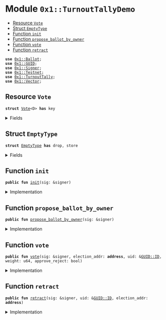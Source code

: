 
<a name="0x1_TurnoutTallyDemo"></a>

# Module `0x1::TurnoutTallyDemo`



-  [Resource `Vote`](#0x1_TurnoutTallyDemo_Vote)
-  [Struct `EmptyType`](#0x1_TurnoutTallyDemo_EmptyType)
-  [Function `init`](#0x1_TurnoutTallyDemo_init)
-  [Function `propose_ballot_by_owner`](#0x1_TurnoutTallyDemo_propose_ballot_by_owner)
-  [Function `vote`](#0x1_TurnoutTallyDemo_vote)
-  [Function `retract`](#0x1_TurnoutTallyDemo_retract)


<pre><code><b>use</b> <a href="Ballot.md#0x1_Ballot">0x1::Ballot</a>;
<b>use</b> <a href="../../../../../../../DPN/releases/artifacts/current/build/MoveStdlib/docs/GUID.md#0x1_GUID">0x1::GUID</a>;
<b>use</b> <a href="../../../../../../../DPN/releases/artifacts/current/build/MoveStdlib/docs/Signer.md#0x1_Signer">0x1::Signer</a>;
<b>use</b> <a href="Testnet.md#0x1_Testnet">0x1::Testnet</a>;
<b>use</b> <a href="TurnoutTally.md#0x1_TurnoutTally">0x1::TurnoutTally</a>;
<b>use</b> <a href="../../../../../../../DPN/releases/artifacts/current/build/MoveStdlib/docs/Vector.md#0x1_Vector">0x1::Vector</a>;
</code></pre>



<a name="0x1_TurnoutTallyDemo_Vote"></a>

## Resource `Vote`



<pre><code><b>struct</b> <a href="TurnoutTallyDemo.md#0x1_TurnoutTallyDemo_Vote">Vote</a>&lt;D&gt; <b>has</b> key
</code></pre>



<details>
<summary>Fields</summary>


<dl>
<dt>
<code>tracker: <a href="Ballot.md#0x1_Ballot_BallotTracker">Ballot::BallotTracker</a>&lt;D&gt;</code>
</dt>
<dd>

</dd>
<dt>
<code>enrollment: vector&lt;<b>address</b>&gt;</code>
</dt>
<dd>

</dd>
</dl>


</details>

<a name="0x1_TurnoutTallyDemo_EmptyType"></a>

## Struct `EmptyType`



<pre><code><b>struct</b> <a href="TurnoutTallyDemo.md#0x1_TurnoutTallyDemo_EmptyType">EmptyType</a> <b>has</b> drop, store
</code></pre>



<details>
<summary>Fields</summary>


<dl>
<dt>
<code>dummy_field: bool</code>
</dt>
<dd>

</dd>
</dl>


</details>

<a name="0x1_TurnoutTallyDemo_init"></a>

## Function `init`



<pre><code><b>public</b> <b>fun</b> <a href="TurnoutTallyDemo.md#0x1_TurnoutTallyDemo_init">init</a>(sig: &signer)
</code></pre>



<details>
<summary>Implementation</summary>


<pre><code><b>public</b> <b>fun</b> <a href="TurnoutTallyDemo.md#0x1_TurnoutTallyDemo_init">init</a>(
  sig: &signer,

) {
  <b>assert</b>!(<a href="Testnet.md#0x1_Testnet_is_testnet">Testnet::is_testnet</a>(), 0);

  <b>let</b> tracker = <a href="Ballot.md#0x1_Ballot_new_tracker">Ballot::new_tracker</a>&lt;<a href="TurnoutTally.md#0x1_TurnoutTally">TurnoutTally</a>&lt;<a href="TurnoutTallyDemo.md#0x1_TurnoutTallyDemo_EmptyType">EmptyType</a>&gt;&gt;();

  <b>move_to</b>&lt;<a href="TurnoutTallyDemo.md#0x1_TurnoutTallyDemo_Vote">Vote</a>&lt;<a href="TurnoutTally.md#0x1_TurnoutTally">TurnoutTally</a>&lt;<a href="TurnoutTallyDemo.md#0x1_TurnoutTallyDemo_EmptyType">EmptyType</a>&gt;&gt;&gt;(sig, <a href="TurnoutTallyDemo.md#0x1_TurnoutTallyDemo_Vote">Vote</a> {
    tracker,
    enrollment: <a href="../../../../../../../DPN/releases/artifacts/current/build/MoveStdlib/docs/Vector.md#0x1_Vector_empty">Vector::empty</a>()
  });
}
</code></pre>



</details>

<a name="0x1_TurnoutTallyDemo_propose_ballot_by_owner"></a>

## Function `propose_ballot_by_owner`



<pre><code><b>public</b> <b>fun</b> <a href="TurnoutTallyDemo.md#0x1_TurnoutTallyDemo_propose_ballot_by_owner">propose_ballot_by_owner</a>(sig: &signer)
</code></pre>



<details>
<summary>Implementation</summary>


<pre><code><b>public</b> <b>fun</b> <a href="TurnoutTallyDemo.md#0x1_TurnoutTallyDemo_propose_ballot_by_owner">propose_ballot_by_owner</a>(sig: &signer) <b>acquires</b> <a href="TurnoutTallyDemo.md#0x1_TurnoutTallyDemo_Vote">Vote</a> {
  <b>assert</b>!(<a href="Testnet.md#0x1_Testnet_is_testnet">Testnet::is_testnet</a>(), 0);
  <b>let</b> cap = <a href="../../../../../../../DPN/releases/artifacts/current/build/MoveStdlib/docs/GUID.md#0x1_GUID_gen_create_capability">GUID::gen_create_capability</a>(sig);
  <b>let</b> noop = <a href="TurnoutTallyDemo.md#0x1_TurnoutTallyDemo_EmptyType">EmptyType</a> {};

  <b>let</b> t = <a href="TurnoutTally.md#0x1_TurnoutTally_new_tally_struct">TurnoutTally::new_tally_struct</a>&lt;<a href="TurnoutTallyDemo.md#0x1_TurnoutTallyDemo_EmptyType">EmptyType</a>&gt;(&cap, noop, 100, 4, 0);

  <b>let</b> vote = <b>borrow_global_mut</b>&lt;<a href="TurnoutTallyDemo.md#0x1_TurnoutTallyDemo_Vote">Vote</a>&lt;<a href="TurnoutTally.md#0x1_TurnoutTally">TurnoutTally</a>&lt;<a href="TurnoutTallyDemo.md#0x1_TurnoutTallyDemo_EmptyType">EmptyType</a>&gt;&gt;&gt;(<a href="../../../../../../../DPN/releases/artifacts/current/build/MoveStdlib/docs/Signer.md#0x1_Signer_address_of">Signer::address_of</a>(sig));
  <a href="Ballot.md#0x1_Ballot_propose_ballot">Ballot::propose_ballot</a>&lt;<a href="TurnoutTally.md#0x1_TurnoutTally">TurnoutTally</a>&lt;<a href="TurnoutTallyDemo.md#0x1_TurnoutTallyDemo_EmptyType">EmptyType</a>&gt;&gt;(&<b>mut</b> vote.tracker, &cap, t);
}
</code></pre>



</details>

<a name="0x1_TurnoutTallyDemo_vote"></a>

## Function `vote`



<pre><code><b>public</b> <b>fun</b> <a href="TurnoutTallyDemo.md#0x1_TurnoutTallyDemo_vote">vote</a>(sig: &signer, election_addr: <b>address</b>, uid: &<a href="../../../../../../../DPN/releases/artifacts/current/build/MoveStdlib/docs/GUID.md#0x1_GUID_ID">GUID::ID</a>, weight: u64, approve_reject: bool)
</code></pre>



<details>
<summary>Implementation</summary>


<pre><code><b>public</b> <b>fun</b> <a href="TurnoutTallyDemo.md#0x1_TurnoutTallyDemo_vote">vote</a>(sig: &signer, election_addr: <b>address</b>, uid: &<a href="../../../../../../../DPN/releases/artifacts/current/build/MoveStdlib/docs/GUID.md#0x1_GUID_ID">GUID::ID</a>, weight: u64, approve_reject: bool) <b>acquires</b> <a href="TurnoutTallyDemo.md#0x1_TurnoutTallyDemo_Vote">Vote</a> {
 <b>assert</b>!(<a href="Testnet.md#0x1_Testnet_is_testnet">Testnet::is_testnet</a>(), 0);
 <b>let</b> vote = <b>borrow_global_mut</b>&lt;<a href="TurnoutTallyDemo.md#0x1_TurnoutTallyDemo_Vote">Vote</a>&lt;<a href="TurnoutTally.md#0x1_TurnoutTally">TurnoutTally</a>&lt;<a href="TurnoutTallyDemo.md#0x1_TurnoutTallyDemo_EmptyType">EmptyType</a>&gt;&gt;&gt;(election_addr);
 <b>let</b> ballot = <a href="Ballot.md#0x1_Ballot_get_ballot_by_id_mut">Ballot::get_ballot_by_id_mut</a>&lt;<a href="TurnoutTally.md#0x1_TurnoutTally">TurnoutTally</a>&lt;<a href="TurnoutTallyDemo.md#0x1_TurnoutTallyDemo_EmptyType">EmptyType</a>&gt;&gt;(&<b>mut</b> vote.tracker, uid);
 <b>let</b> tally = <a href="Ballot.md#0x1_Ballot_get_type_struct_mut">Ballot::get_type_struct_mut</a>&lt;<a href="TurnoutTally.md#0x1_TurnoutTally">TurnoutTally</a>&lt;<a href="TurnoutTallyDemo.md#0x1_TurnoutTallyDemo_EmptyType">EmptyType</a>&gt;&gt;(ballot);
 <a href="TurnoutTally.md#0x1_TurnoutTally_vote">TurnoutTally::vote</a>&lt;<a href="TurnoutTallyDemo.md#0x1_TurnoutTallyDemo_EmptyType">EmptyType</a>&gt;(tally, sig, approve_reject, weight);
}
</code></pre>



</details>

<a name="0x1_TurnoutTallyDemo_retract"></a>

## Function `retract`



<pre><code><b>public</b> <b>fun</b> <a href="TurnoutTallyDemo.md#0x1_TurnoutTallyDemo_retract">retract</a>(sig: &signer, uid: &<a href="../../../../../../../DPN/releases/artifacts/current/build/MoveStdlib/docs/GUID.md#0x1_GUID_ID">GUID::ID</a>, election_addr: <b>address</b>)
</code></pre>



<details>
<summary>Implementation</summary>


<pre><code><b>public</b> <b>fun</b> <a href="TurnoutTallyDemo.md#0x1_TurnoutTallyDemo_retract">retract</a>(sig: &signer, uid: &<a href="../../../../../../../DPN/releases/artifacts/current/build/MoveStdlib/docs/GUID.md#0x1_GUID_ID">GUID::ID</a>, election_addr: <b>address</b>) <b>acquires</b> <a href="TurnoutTallyDemo.md#0x1_TurnoutTallyDemo_Vote">Vote</a> {
  <b>assert</b>!(<a href="Testnet.md#0x1_Testnet_is_testnet">Testnet::is_testnet</a>(), 0);
  <b>let</b> vote = <b>borrow_global_mut</b>&lt;<a href="TurnoutTallyDemo.md#0x1_TurnoutTallyDemo_Vote">Vote</a>&lt;<a href="TurnoutTally.md#0x1_TurnoutTally">TurnoutTally</a>&lt;<a href="TurnoutTallyDemo.md#0x1_TurnoutTallyDemo_EmptyType">EmptyType</a>&gt;&gt;&gt;(election_addr);
  <b>let</b> ballot = <a href="Ballot.md#0x1_Ballot_get_ballot_by_id_mut">Ballot::get_ballot_by_id_mut</a>&lt;<a href="TurnoutTally.md#0x1_TurnoutTally">TurnoutTally</a>&lt;<a href="TurnoutTallyDemo.md#0x1_TurnoutTallyDemo_EmptyType">EmptyType</a>&gt;&gt;(&<b>mut</b> vote.tracker, uid);
  <b>let</b> tally = <a href="Ballot.md#0x1_Ballot_get_type_struct_mut">Ballot::get_type_struct_mut</a>&lt;<a href="TurnoutTally.md#0x1_TurnoutTally">TurnoutTally</a>&lt;<a href="TurnoutTallyDemo.md#0x1_TurnoutTallyDemo_EmptyType">EmptyType</a>&gt;&gt;(ballot);
  <a href="TurnoutTally.md#0x1_TurnoutTally_retract">TurnoutTally::retract</a>&lt;<a href="TurnoutTallyDemo.md#0x1_TurnoutTallyDemo_EmptyType">EmptyType</a>&gt;(tally, sig);
}
</code></pre>



</details>
